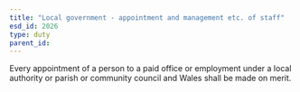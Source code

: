 ```yaml
---
title: "Local government - appointment and management etc. of staff"
esd_id: 2026
type: duty
parent_id:  
---
```


Every appointment of a person to a paid office or employment under a local authority or parish or community council and Wales shall be made on merit.

